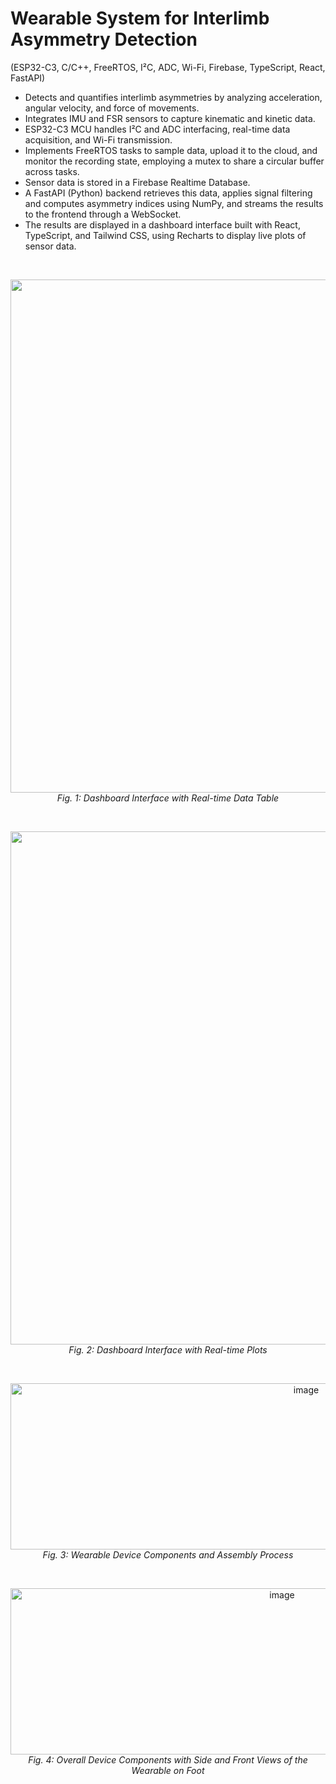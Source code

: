 # Wearable System for Interlimb Asymmetry Detection
(ESP32-C3, C/C++, FreeRTOS, I²C, ADC, Wi-Fi, Firebase, TypeScript, React, FastAPI)
<br>

- Detects and quantifies interlimb asymmetries by analyzing acceleration, angular velocity, and force of movements.
- Integrates IMU and FSR sensors to capture kinematic and kinetic data.
- ESP32-C3 MCU handles I²C and ADC interfacing, real-time data acquisition, and Wi-Fi transmission.
- Implements FreeRTOS tasks to sample data, upload it to the cloud, and monitor the recording state, employing a mutex to share a circular buffer across tasks.
- Sensor data is stored in a Firebase Realtime Database.
- A FastAPI (Python) backend retrieves this data, applies signal filtering and computes asymmetry indices using NumPy, and streams the results to the frontend through a WebSocket.
- The results are displayed in a dashboard interface built with React, TypeScript, and Tailwind CSS, using Recharts to display live plots of sensor data.



<br>
<p align="center">
<img width="1512" height="821" alt="image" src="https://github.com/user-attachments/assets/53a62d47-2b65-46b6-bcfb-bfcf7b3b002c" />
<br>
  <em>Fig. 1: Dashboard Interface with Real-time Data Table </em>
</p><br>

 


<p align="center">
<img width="1512" height="821" alt="image" src="https://github.com/user-attachments/assets/c967280b-5ad7-4f7a-bb7f-873377f371dd" />
<br>
  <em>Fig. 2: Dashboard Interface with Real-time Plots</em>
</p><br>


<p align="center">
<img width="930" height="266" alt="image" src="https://github.com/user-attachments/assets/46d4cd88-d016-42aa-a38e-811f857eac94" />
<br>
  <em>Fig. 3: Wearable Device Components and Assembly Process </em>
</p><br>

<p align="center">
<img width="853" height="266" alt="image" src="https://github.com/user-attachments/assets/1e6d6f4e-d36a-431c-926f-b73449584d83" />
<br>
  <em>Fig. 4: Overall Device Components with Side and Front Views of the Wearable on Foot </em>
</p>


